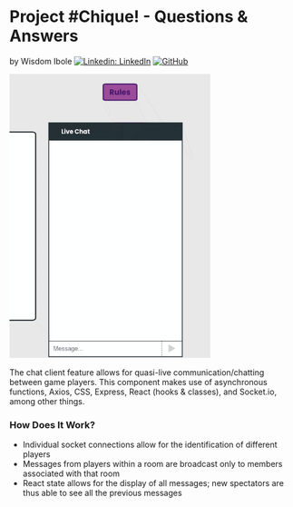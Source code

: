 # Project #Chique! - Questions & Answers
by Wisdom Ibole [![Linkedin: LinkedIn](https://img.shields.io/badge/linkedin-%230077B5.svg?style=for-the-badge&logo=linkedin&logoColor=white&link=https://www.linkedin.com/in/kevinzhugao/)](https://www.linkedin.com/in/wisdom-ibole/) [![GitHub](https://img.shields.io/badge/github-%23121011.svg?style=for-the-badge&logo=github&logoColor=white&link=https://github.com/kevinzhugao)](https://github.com/FlightfulKiwi)

![](chat-client.gif)

The chat client feature allows for quasi-live communication/chatting between game players.  This component makes use of asynchronous functions, Axios, CSS, Express, React (hooks & classes), and Socket.io, among other things.

### How Does It Work?
- Individual socket connections allow for the identification of different players
- Messages from players within a room are broadcast only to members associated with that room
- React state allows for the display of all messages; new spectators are thus able to see all the previous messages